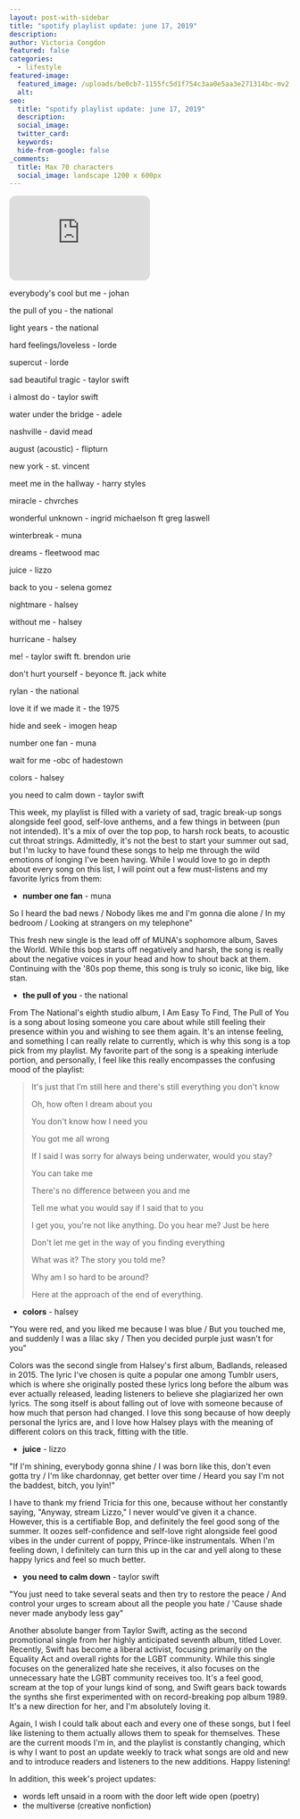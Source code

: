 ```yaml
---
layout: post-with-sidebar
title: "spotify playlist update: june 17, 2019"
description:
author: Victoria Congdon
featured: false
categories:
  - lifestyle
featured-image:
  featured_image: /uploads/be0cb7-1155fc5d1f754c3aa0e5aa3e271314bc-mv2.webp
  alt:
seo:
  title: "spotify playlist update: june 17, 2019"
  description:
  social_image:
  twitter_card:
  keywords:
  hide-from-google: false
_comments:
  title: Max 70 characters
  social_image: landscape 1200 x 600px
---
```


<div class="cms-embed" data-cms-embed="PGlmcmFtZSBzdHlsZT0iYm9yZGVyLXJhZGl1czoxMnB4OyIgc3JjPSJodHRwczovL29wZW4uc3BvdGlmeS5jb20vZW1iZWQvcGxheWxpc3QvM2l1R0NSa2N4MFVDZmF4djVtU2FSQz91dG1fc291cmNlPWdlbmVyYXRvciIgd2lkdGg9IjUwJSIgaGVpZ2h0PSIxNTIiIGZyYW1lYm9yZGVyPSIwIiBhbGxvd2Z1bGxzY3JlZW4gYWxsb3c9ImF1dG9wbGF5OyBjbGlwYm9hcmQtd3JpdGU7IGVuY3J5cHRlZC1tZWRpYTsgZnVsbHNjcmVlbjsgcGljdHVyZS1pbi1waWN0dXJlIiBsb2FkaW5nPSJsYXp5Ij48L2lmcmFtZT4="><iframe style="border-radius:12px;" src="https://open.spotify.com/embed/playlist/3iuGCRkcx0UCfaxv5mSaRC?utm_source=generator" width="50%" height="152" frameborder="0" allowfullscreen="" allow="autoplay; clipboard-write; encrypted-media; fullscreen; picture-in-picture" loading="lazy"></iframe></div>

everybody's cool but me - johan

the pull of you - the national

light years - the national

hard feelings/loveless - lorde

supercut - lorde

sad beautiful tragic - taylor swift

i almost do - taylor swift

water under the bridge - adele

nashville - david mead

august (acoustic) - flipturn

new york - st. vincent

meet me in the hallway - harry styles

miracle - chvrches

wonderful unknown - ingrid michaelson ft greg laswell

winterbreak - muna

dreams - fleetwood mac

juice - lizzo

back to you - selena gomez

nightmare - halsey

without me - halsey

hurricane - halsey

me! - taylor swift ft. brendon urie

don't hurt yourself - beyonce ft. jack white

rylan - the national

love it if we made it - the 1975

hide and seek - imogen heap

number one fan - muna

wait for me -obc of hadestown

colors - halsey

you need to calm down - taylor swift

This week, my playlist is filled with a variety of sad, tragic break-up songs alongside feel good, self-love anthems, and a few things in between (pun not intended). It's a mix of over the top pop, to harsh rock beats, to acoustic cut throat strings. Admittedly, it's not the best to start your summer out sad, but I'm lucky to have found these songs to help me through the wild emotions of longing I've been having. While I would love to go in depth about every song on this list, I will point out a few must-listens and my favorite lyrics from them:

- **number one fan** - muna

So I heard the bad news / Nobody likes me and I'm gonna die alone / In my bedroom / Looking at strangers on my telephone"

This fresh new single is the lead off of MUNA's sophomore album, Saves the World. While this bop starts off negatively and harsh, the song is really about the negative voices in your head and how to shout back at them. Continuing with the '80s pop theme, this song is truly so iconic, like big, like stan.

- **the pull of you** - the national

From The National's eighth studio album, I Am Easy To Find, The Pull of You is a song about losing someone you care about while still feeling their presence within you and wishing to see them again. It's an intense feeling, and something I can really relate to currently, which is why this song is a top pick from my playlist. My favorite part of the song is a speaking interlude portion, and personally, I feel like this really encompasses the confusing mood of the playlist:

> It's just that I’m still here and there's still everything you don't know
>
> Oh, how often I dream about you
>
> You don't know how I need you
>
> You got me all wrong
>
> If I said I was sorry for always being underwater, would you stay?
>
> You can take me
>
> There's no difference between you and me
>
> Tell me what you would say if I said that to you
>
> I get you, you're not like anything. Do you hear me? Just be here
>
> Don't let me get in the way of you finding everything
>
> What was it? The story you told me?
>
> Why am I so hard to be around?
>
> Here at the approach of the end of everything.

- **colors** \- halsey

"You were red, and you liked me because I was blue / But you touched me, and suddenly I was a lilac sky / Then you decided purple just wasn't for you"

Colors was the second single from Halsey's first album, Badlands, released in 2015. The lyric I've chosen is quite a popular one among Tumblr users, which is where she originally posted these lyrics long before the album was ever actually released, leading listeners to believe she plagiarized her own lyrics. The song itself is about falling out of love with someone because of how much that person had changed. I love this song because of how deeply personal the lyrics are, and I love how Halsey plays with the meaning of different colors on this track, fitting with the title.

- **juice** \- lizzo

"If I'm shining, everybody gonna shine / I was born like this, don't even gotta try / I'm like chardonnay, get better over time / Heard you say I'm not the baddest, bitch, you lyin!"

I have to thank my friend Tricia for this one, because without her constantly saying, "Anyway, stream Lizzo," I never would've given it a chance. However, this is a certifiable Bop, and definitely the feel good song of the summer. It oozes self-confidence and self-love right alongside feel good vibes in the under current of poppy, Prince-like instrumentals. When I'm feeling down, I definitely can turn this up in the car and yell along to these happy lyrics and feel so much better.

- **you need to calm down** - taylor swift

"You just need to take several seats and then try to restore the peace / And control your urges to scream about all the people you hate / 'Cause shade never made anybody less gay"

Another absolute banger from Taylor Swift, acting as the second promotional single from her highly anticipated seventh album, titled Lover. Recently, Swift has become a liberal activist, focusing primarily on the Equality Act and overall rights for the LGBT community. While this single focuses on the generalized hate she receives, it also focuses on the unnecessary hate the LGBT community receives too. It's a feel good, scream at the top of your lungs kind of song, and Swift gears back towards the synths she first experimented with on record-breaking pop album 1989. It's a new direction for her, and I'm absolutely loving it.

Again, I wish I could talk about each and every one of these songs, but I feel like listening to them actually allows them to speak for themselves. These are the current moods I'm in, and the playlist is constantly changing, which is why I want to post an update weekly to track what songs are old and new and to introduce readers and listeners to the new additions. Happy listening!

In addition, this week's project updates:

- words left unsaid in a room with the door left wide open (poetry)
- the multiverse (creative nonfiction)
